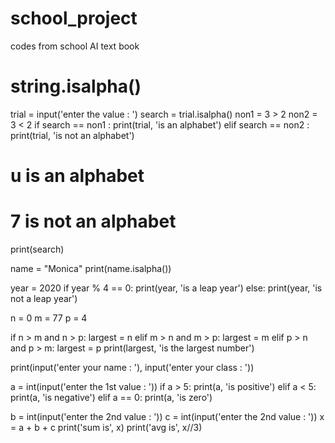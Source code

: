 # school_project
codes from school AI text book
 # string.isalpha()
trial = input('enter the value : ')
search = trial.isalpha()
non1 = 3 > 2
non2 = 3 < 2
if search == non1 :
    print(trial, 'is an alphabet')
elif search == non2 :
    print(trial, 'is not an alphabet')
# u is an alphabet
# 7 is not an alphabet
print(search)

name = "Monica"
print(name.isalpha())

year = 2020
if year % 4 == 0:
    print(year, 'is a leap year')
else:
    print(year, 'is not a leap year')

n = 0
m = 77
p = 4

if n > m and n > p:
    largest = n
elif m > n and m > p:
    largest = m
elif p > n and p > m:
    largest = p
print(largest, 'is the largest number')

print(input('enter your name : '), input('enter your class : '))

a = int(input('enter the 1st value : '))
if a > 5:
    print(a, 'is positive')
elif a < 5:
    print(a, 'is negative')
elif a == 0:
    print(a, 'is zero')

b = int(input('enter the 2nd value : '))
c = int(input('enter the 2nd value : '))
x = a + b + c
print('sum is', x)
print('avg is', x//3)
